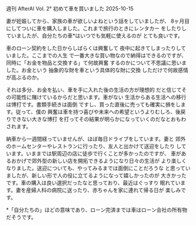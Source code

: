 週刊 AfterAI                       Vol. 2°
初めて車を買いました             2025-10-15

妻が妊娠してから、家族の車が欲しいよねという話をしていましたが、
8ヶ月目にしてついに車を購入しました。これまで旅行のときにレンタカー
をしたりしていましたが、自分たちの車*はいつでも気軽に使えるのが
とても良いです。

車のローン契約をした日からしばらくは興奮して
夜中に起きてしまったりしていました。ここまでの人生
で一番大きな買い物なので納得はできるのですが、
同時に「お金を物品と交換する」て何故興奮
するのかについて不思議に思いました。お金という
抽象的な財を車という具体的な財に交換
しただけで何故感情が高ぶるのか。

それは多分、お金を払い、車を手に入れた後の生活の方が理想的
だと信じてその可能性に賭けているからだと思います。車がない
生活からある生活への移行は博打です。書類手続きは面倒
ですし、買った直後に売っても確実に損をします。従って、僕の
興奮は車を持つ喜びや未来への希望というよりむしろ、後戻りできない大きな博打
を打ってその結果が明らかになっていくのだなとおもわされます。

納車から一週間経っていませんが、ほぼ毎日ドライブをしています。妻と
郊外のホームセンターやレストランに行ったり、友人と出かけて送迎をしたり
しています。いままでは駅周辺の店に徒歩で行くことが多かったのですが、
車があるおかげで郊外型の新しい店を開拓できるようになり日々の生活が
より楽しくなりました。送迎についても、やってみるまでは面倒にことだろうな
と思っていましたが、新しい形で人の役に立てるようになって嬉しかったのが
大きかったです。車の購入は良い選択だったなと思っており、最近はぐっすり
眠れています。妻を産婦人科の病院に送ったり、赤ちゃんを家に連れて帰る日が
楽しみです。

*「自分たちの」ほどの意味であり、ローン完済までは車はローン会社の所有物だそうです。